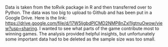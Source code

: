 Data is taken from the toRvik package in R and then transferred over to Python. The data was too big to upload to Github and has been put in a Google Drive. 
Here is the link: https://drive.google.com/file/d/17W5ljgbdPlCMD2NMP8nZxI1IgtnuOwow/view?usp=sharing. I wanted to see what parts of the game contribute most to winning
games. The analysis provided helpful insights, but unfortunately some important data had to be deleted as the sample size was too small.

